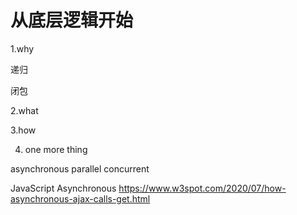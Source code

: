 # 从底层逻辑开始

1.why

递归

闭包

2.what



3.how

4. one more thing

asynchronous parallel concurrent

JavaScript Asynchronous 
https://www.w3spot.com/2020/07/how-asynchronous-ajax-calls-get.html